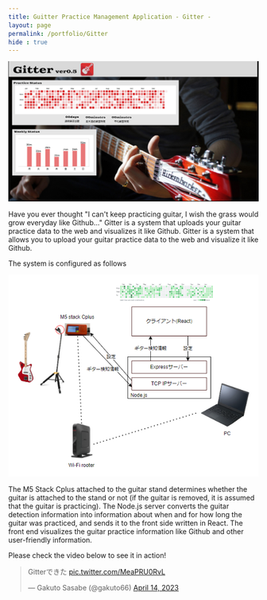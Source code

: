 ```yaml
---
title: Guitter Practice Management Application - Gitter -
layout: page
permalink: /portfolio/Gitter
hide : true
---
```


![Gitter](image/Gitter.png)

Have you ever thought "I can't keep practicing guitar, I wish the grass would grow everyday like Github..." Gitter is a system that uploads your guitar practice data to the web and visualizes it like Github. Gitter is a system that allows you to upload your guitar practice data to the web and visualize it like Github.

The system is configured as follows

![Alt text](image/GitterSystem.png)

The M5 Stack Cplus attached to the guitar stand determines whether the guitar is attached to the stand or not (if the guitar is removed, it is assumed that the guitar is practicing). The Node.js server converts the guitar detection information into information about when and for how long the guitar was practiced, and sends it to the front side written in React. The front end visualizes the guitar practice information like Github and other user-friendly information.

Please check the video below to see it in action!

<blockquote class="twitter-tweet"><p lang="ja" dir="ltr">Gitterできた <a href="https://t.co/MeaPRU0RvL">pic.twitter.com/MeaPRU0RvL</a></p>&mdash; Gakuto Sasabe (@gakuto66) <a href="https://twitter.com/gakuto66/status/1646922593293967361?ref_src=twsrc%5Etfw">April 14, 2023</a></blockquote> <script async src="https://platform.twitter.com/widgets.js" charset="utf-8"></script>
